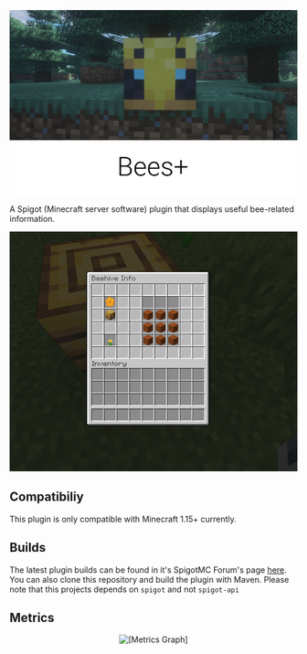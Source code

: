 <p align="center">
    <img src="static/header.png" alt="Bees+"/>
</p>

A Spigot (Minecraft server software) plugin that displays useful bee-related information.

<p align="center">
    <img src="static/gui.gif" alt="[GUI GIF]"/>
</p>

## Compatibiliy
This plugin is only compatible with Minecraft 1.15+ currently.

## Builds
The latest plugin builds can be found in it's SpigotMC Forum's page [here](https://www.spigotmc.org/resources/beesplus.77224/).
You can also clone this repository and build the plugin with Maven.
Please note that this projects depends on `spigot` and not `spigot-api` 

## Metrics
<p align="center">
    <img src="https://bstats.org/signatures/bukkit/BeesPlus.svg" alt="[Metrics Graph]"/>
</p>